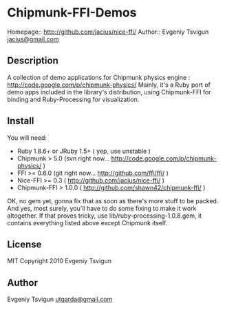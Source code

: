 Chipmunk-FFI-Demos
====

Homepage::   http://github.com/jacius/nice-ffi/
Author::     Evgeniy Tsvigun <jacius@gmail.com>

Description
----------------------

A collection of demo applications for Chipmunk physics 
engine : http://code.google.com/p/chipmunk-physics/
Mainly, it's a Ruby port of demo apps included in the library's distribution,
using Chipmunk-FFI for binding and Ruby-Processing for visualization.


Install
-------

You will need:

* Ruby 1.8.6+ or JRuby 1.5+ ( yep, use unstable )
* Chipmunk > 5.0 (svn right now... http://code.google.com/p/chipmunk-physics/ )
* FFI >= 0.6.0 (git right now... http://github.com/ffi/ffi/ )
* Nice-FFI >= 0.3 ( http://github.com/jacius/nice-ffi/ )
* Chipmunk-FFI > 1.0.0 ( http://github.com/shawn42/chipmunk-ffi/ )

OK, no gem yet, gonna fix that as soon as there's more stuff to 
be packed. And yes, most surely, you'll have to do some fixing 
to make it work altogether. If that proves tricky, use lib/ruby-processing-1.0.8.gem, 
it contains everything listed above except Chipmunk itself.


License
-------

MIT
Copyright 2010 Evgeniy Tsvigun


Author
------

Evgeniy Tsvigun <utgarda@gmail.com>
